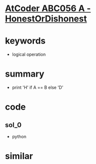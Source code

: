 # [AtCoder ABC056 A - HonestOrDishonest](https://atcoder.jp/contests/abc056/tasks/abc056_a)


# keywords 
- logical operation 

# summary 
- print 'H' if A == B else 'D'

# code 
## sol_0
- python 


# similar 

